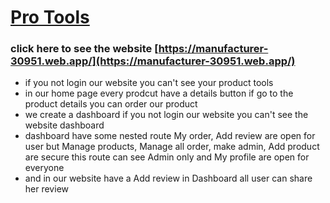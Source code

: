 # [Pro Tools](https://manufacturer-30951.web.app/)
### click here to see the website [https://manufacturer-30951.web.app/](https://manufacturer-30951.web.app/)
* if you not login our website you can't see your product tools
* in our home page every prodcut have a details button if go to the product details you can order our product
* we create a dashboard if you not login our website you can't see the website dashboard
* dashboard have some nested route My order, Add review are open for user but Manage products, Manage all order, make admin, Add product are secure this route can see Admin only and My profile are open for everyone
* and in our website have a Add review in Dashboard all user can share her review
